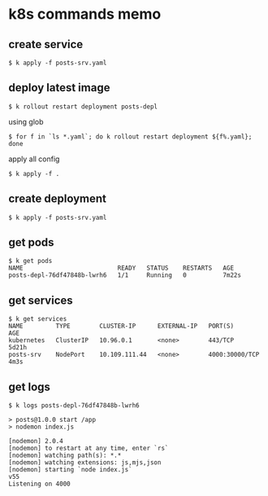 # k8s commands memo

## create service
```
$ k apply -f posts-srv.yaml
```

## deploy latest image
```
$ k rollout restart deployment posts-depl
```

using glob
```
$ for f in `ls *.yaml`; do k rollout restart deployment ${f%.yaml}; done
```

apply all config
```
$ k apply -f .
```

## create deployment
```
$ k apply -f posts-srv.yaml
```

## get pods
```
$ k get pods
NAME                          READY   STATUS    RESTARTS   AGE
posts-depl-76df47848b-lwrh6   1/1     Running   0          7m22s
```

## get services
```
$ k get services
NAME         TYPE        CLUSTER-IP      EXTERNAL-IP   PORT(S)          AGE
kubernetes   ClusterIP   10.96.0.1       <none>        443/TCP          5d21h
posts-srv    NodePort    10.109.111.44   <none>        4000:30000/TCP   4m3s
```

## get logs
```
$ k logs posts-depl-76df47848b-lwrh6

> posts@1.0.0 start /app
> nodemon index.js

[nodemon] 2.0.4
[nodemon] to restart at any time, enter `rs`
[nodemon] watching path(s): *.*
[nodemon] watching extensions: js,mjs,json
[nodemon] starting `node index.js`
v55
Listening on 4000
```

